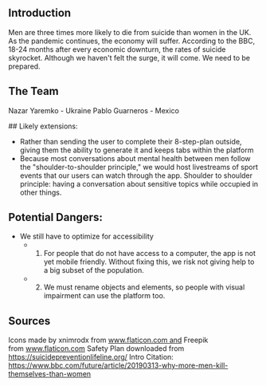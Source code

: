 ## Introduction 
Men are three times more likely to die from suicide than women in the UK. As the pandemic continues, the economy will suffer. According to the BBC, 18-24 months after every economic downturn, the rates of suicide skyrocket. Although we haven't felt the surge, it will come. We need to be prepared.

## The Team
Nazar Yaremko - Ukraine
Pablo Guarneros - Mexico 

## Likely extensions:
- Rather than sending the user to complete their 8-step-plan outside, giving them the ability to generate it and keeps tabs within the platform
- Because most conversations about mental health between men follow the "shoulder-to-shoulder principle," we would host livestreams of sport events that our users can watch through the app. Shoulder to shoulder principle: having a conversation about sensitive topics while occupied in other things.

## Potential Dangers:
- We still have to optimize for accessibility
    - 1)  For people that do not have access to a computer, the app is not yet mobile friendly. Without fixing this, we risk not giving help to a big subset of the population.
    - 2) We must rename objects and elements, so people with visual impairment can use the platform too. 

## Sources
Icons made by xnimrodx from www.flaticon.com and Freepik from www.flaticon.com
Safety Plan downloaded from https://suicidepreventionlifeline.org/
Intro Citation: https://www.bbc.com/future/article/20190313-why-more-men-kill-themselves-than-women
##